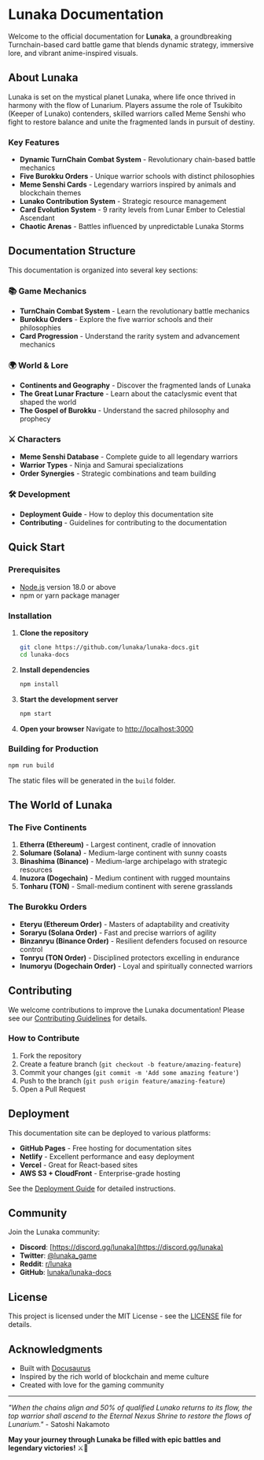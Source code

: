 # Lunaka Documentation

Welcome to the official documentation for **Lunaka**, a groundbreaking Turnchain-based card battle game that blends dynamic strategy, immersive lore, and vibrant anime-inspired visuals.

## About Lunaka

Lunaka is set on the mystical planet Lunaka, where life once thrived in harmony with the flow of Lunarium. Players assume the role of Tsukibito (Keeper of Lunako) contenders, skilled warriors called Meme Senshi who fight to restore balance and unite the fragmented lands in pursuit of destiny.

### Key Features

- **Dynamic TurnChain Combat System** - Revolutionary chain-based battle mechanics
- **Five Burokku Orders** - Unique warrior schools with distinct philosophies
- **Meme Senshi Cards** - Legendary warriors inspired by animals and blockchain themes
- **Lunako Contribution System** - Strategic resource management
- **Card Evolution System** - 9 rarity levels from Lunar Ember to Celestial Ascendant
- **Chaotic Arenas** - Battles influenced by unpredictable Lunaka Storms

## Documentation Structure

This documentation is organized into several key sections:

### 📚 Game Mechanics
- **TurnChain Combat System** - Learn the revolutionary battle mechanics
- **Burokku Orders** - Explore the five warrior schools and their philosophies
- **Card Progression** - Understand the rarity system and advancement mechanics

### 🌍 World & Lore
- **Continents and Geography** - Discover the fragmented lands of Lunaka
- **The Great Lunar Fracture** - Learn about the cataclysmic event that shaped the world
- **The Gospel of Burokku** - Understand the sacred philosophy and prophecy

### ⚔️ Characters
- **Meme Senshi Database** - Complete guide to all legendary warriors
- **Warrior Types** - Ninja and Samurai specializations
- **Order Synergies** - Strategic combinations and team building

### 🛠️ Development
- **Deployment Guide** - How to deploy this documentation site
- **Contributing** - Guidelines for contributing to the documentation

## Quick Start

### Prerequisites

- [Node.js](https://nodejs.org/en/download/) version 18.0 or above
- npm or yarn package manager

### Installation

1. **Clone the repository**
   ```bash
   git clone https://github.com/lunaka/lunaka-docs.git
   cd lunaka-docs
   ```

2. **Install dependencies**
   ```bash
   npm install
   ```

3. **Start the development server**
   ```bash
   npm start
   ```

4. **Open your browser**
   Navigate to [http://localhost:3000](http://localhost:3000)

### Building for Production

```bash
npm run build
```

The static files will be generated in the `build` folder.

## The World of Lunaka

### The Five Continents

1. **Etherra (Ethereum)** - Largest continent, cradle of innovation
2. **Solumare (Solana)** - Medium-large continent with sunny coasts
3. **Binashima (Binance)** - Medium-large archipelago with strategic resources
4. **Inuzora (Dogechain)** - Medium continent with rugged mountains
5. **Tonharu (TON)** - Small-medium continent with serene grasslands

### The Burokku Orders

- **Eteryu (Ethereum Order)** - Masters of adaptability and creativity
- **Soraryu (Solana Order)** - Fast and precise warriors of agility
- **Binzanryu (Binance Order)** - Resilient defenders focused on resource control
- **Tonryu (TON Order)** - Disciplined protectors excelling in endurance
- **Inumoryu (Dogechain Order)** - Loyal and spiritually connected warriors

## Contributing

We welcome contributions to improve the Lunaka documentation! Please see our [Contributing Guidelines](CONTRIBUTING.md) for details.

### How to Contribute

1. Fork the repository
2. Create a feature branch (`git checkout -b feature/amazing-feature`)
3. Commit your changes (`git commit -m 'Add some amazing feature'`)
4. Push to the branch (`git push origin feature/amazing-feature`)
5. Open a Pull Request

## Deployment

This documentation site can be deployed to various platforms:

- **GitHub Pages** - Free hosting for documentation sites
- **Netlify** - Excellent performance and easy deployment
- **Vercel** - Great for React-based sites
- **AWS S3 + CloudFront** - Enterprise-grade hosting

See the [Deployment Guide](docs/deployment-guide.md) for detailed instructions.

## Community

Join the Lunaka community:

- **Discord**: [https://discord.gg/lunaka](https://discord.gg/lunaka)
- **Twitter**: [@lunaka_game](https://twitter.com/lunaka_game)
- **Reddit**: [r/lunaka](https://reddit.com/r/lunaka)
- **GitHub**: [lunaka/lunaka-docs](https://github.com/lunaka/lunaka-docs)

## License

This project is licensed under the MIT License - see the [LICENSE](LICENSE) file for details.

## Acknowledgments

- Built with [Docusaurus](https://docusaurus.io/)
- Inspired by the rich world of blockchain and meme culture
- Created with love for the gaming community

---

*"When the chains align and 50% of qualified Lunako returns to its flow, the top warrior shall ascend to the Eternal Nexus Shrine to restore the flows of Lunarium."* - Satoshi Nakamoto

**May your journey through Lunaka be filled with epic battles and legendary victories!** ⚔️🌙
